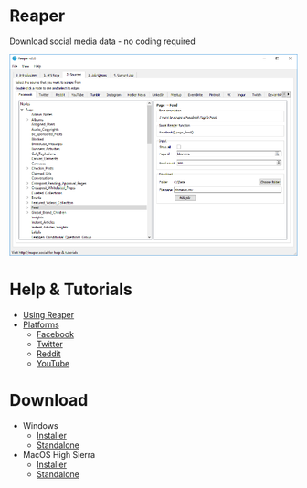 # Reaper
Download social media data - no coding required

![](images/input.png)

# Help & Tutorials
- [Using Reaper](guide.md)
- [Platforms](platforms/list.md)
    - [Facebook](platforms/facebook.md)
    - [Twitter](platforms/twitter.md)
    - [Reddit](platforms/reddit.md)
    - [YouTube](platforms/youtube.md)
    
# Download
- Windows
    - [Installer](https://github.com/ScriptSmith/reaper/releases/download/v2.2.0/reaper-setup.exe)
    - [Standalone](https://github.com/ScriptSmith/reaper/releases/download/v2.2.0/reaper-standalone.zip)
- MacOS High Sierra
    - [Installer](https://github.com/ScriptSmith/reaper/releases/download/v2.2.0/Reaper.pkg)
    - [Standalone](https://github.com/ScriptSmith/reaper/releases/download/v2.2.0/reaper-app.zip)

